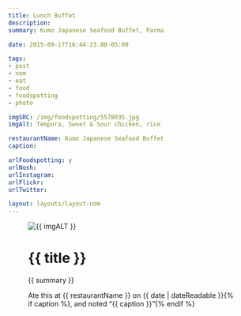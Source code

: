 ```yaml
---
title: Lunch Buffet
description: 
summary: Kumo Japanese Seafood Buffet, Parma

date: 2015-09-17T16:44:23.00-05:00

tags:
- post
- nom
- eat
- food
- foodspotting
- photo

imgSRC: /img/foodspotting/5578035.jpg
imgAlt: Tempura, Sweet & Sour chicken, rice

restaurantName: Kumo Japanese Seafood Buffet
caption: 

urlFoodspotting: y
urlNosh: 
urlInstagram: 
urlFlickr:
urlTwitter: 

layout: layouts/layout-nom
---
```

<figure class="nom">
	<img class="u-photo img-border" src="{{ imgSRC }}" alt="{{ imgALT }}">
	<figcaption>
		<h1 class="title p-name">{{ title }}</h1>
		<p class="summary">{{ summary }}</p>
		<p>Ate this at {{ restaurantName }} on <time class="dt-published" datetime="{{ date | dateIso }}">{{ date | dateReadable }}</time>{% if caption %}, and noted <q class="caption">{{ caption }}</q>{% endif %}
	</figcaption>
</figure>